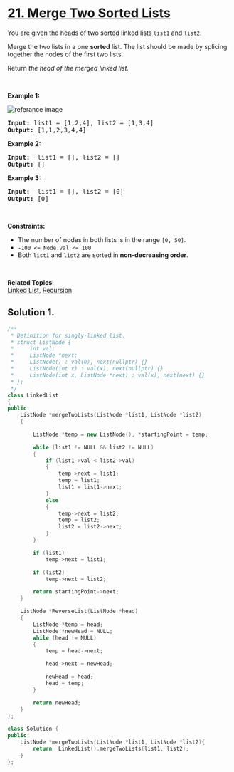
# [21. Merge Two Sorted Lists](https://leetcode.com/problems/merge-two-sorted-lists/)

<p>
You are given the heads of two sorted linked lists <code>list1</code> and <code>list2</code>.

Merge the two lists in a one <strong>sorted</strong> list. The list should be made by splicing together the nodes of the first two lists.

Return <em>the head of the merged linked list.</em>
</p>

<p>&nbsp;</p>
<p><strong>Example 1:</strong></p>

![referance image](https://assets.leetcode.com/uploads/2020/10/03/merge_ex1.jpg)
<pre><strong>Input:</strong> list1 = [1,2,4], list2 = [1,3,4]
<strong>Output:</strong> [1,1,2,3,4,4]
</pre>

<p><strong>Example 2:</strong></p>
<pre><strong>Input:</strong>  list1 = [], list2 = []
<strong>Output:</strong> []
</pre>


<p><strong>Example 3:</strong></p>
<pre><strong>Input:</strong>  list1 = [], list2 = [0]
<strong>Output:</strong> [0]
</pre>

<p>&nbsp;</p>
<p><strong>Constraints:</strong></p>

<ul>
    <li>The number of nodes in both lists is in the range <code>[0, 50]</code>.</li>
    <li><code>-100 <= Node.val <= 100</code></li>
    <li>Both <code>list1</code> and <code>list2</code> are sorted in <strong>non-decreasing order</strong>.</li>
</ul>

<p>&nbsp;</p>

**Related Topics**:  
[Linked List](https://leetcode.com/tag/linked-list/),
[Recursion](https://leetcode.com/tag/recursion/)

## Solution 1.

```cpp
/**
 * Definition for singly-linked list.
 * struct ListNode {
 *     int val;
 *     ListNode *next;
 *     ListNode() : val(0), next(nullptr) {}
 *     ListNode(int x) : val(x), next(nullptr) {}
 *     ListNode(int x, ListNode *next) : val(x), next(next) {}
 * };
 */
class LinkedList
{
public:
    ListNode *mergeTwoLists(ListNode *list1, ListNode *list2)
    {

        ListNode *temp = new ListNode(), *startingPoint = temp;

        while (list1 != NULL && list2 != NULL)
        {
            if (list1->val < list2->val)
            {
                temp->next = list1;
                temp = list1;
                list1 = list1->next;
            }
            else
            {
                temp->next = list2;
                temp = list2;
                list2 = list2->next;
            }
        }

        if (list1)
            temp->next = list1;

        if (list2)
            temp->next = list2;

        return startingPoint->next;
    }

    ListNode *ReverseList(ListNode *head)
    {
        ListNode *temp = head;
        ListNode *newHead = NULL;
        while (head != NULL)
        {
            temp = head->next;

            head->next = newHead;

            newHead = head;
            head = temp;
        }

        return newHead;
    }
};

class Solution {
public:
    ListNode *mergeTwoLists(ListNode *list1, ListNode *list2){
        return  LinkedList().mergeTwoLists(list1, list2);
    }
};
```